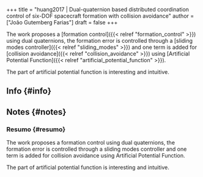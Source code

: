 +++
title = "huang2017 | Dual-quaternion based distributed coordination control of six-DOF spacecraft formation with collision avoidance"
author = ["João Gutemberg Farias"]
draft = false
+++

The work proposes a [formation control]({{< relref "formation_control" >}}) using dual quaternions, the formation error is controlled through a [sliding modes controller]({{< relref "sliding_modes" >}}) and one term is added for [collision avoidance]({{< relref "collision_avoidance" >}}) using [Artificial Potential Function]({{< relref "artificial_potential_function" >}}).

The part of artificial potential function is interesting and intuitive.


## Info {#info}


## Notes {#notes}


### Resumo {#resumo}

The work proposes a formation control using dual quaternions, the formation error is controlled through a sliding modes controller and one term is added for collision avoidance using Artificial Potential Function.

The part of artificial potential function is interesting and intuitive.
